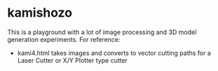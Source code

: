 # kamishozo

This is a playground with a lot of image processing and 3D model generation experiments.
For reference:
* kami4.html takes images and converts to vector cutting paths for a Laser Cutter or X/Y Plotter type cutter
